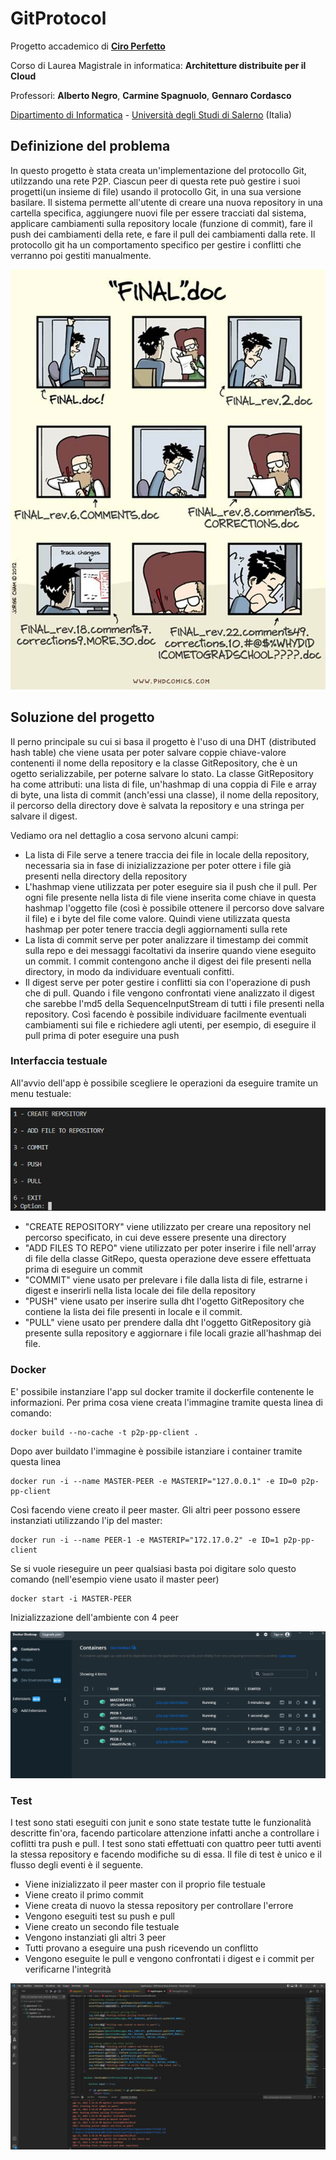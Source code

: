 # GitProtocol

Progetto accademico di [**Ciro Perfetto**](https://github.com/ciroperf)

Corso di Laurea Magistrale in informatica: **Architetture distribuite per il Cloud**

Professori: **Alberto Negro**, **Carmine Spagnuolo**, **Gennaro Cordasco**

[Dipartimento di Informatica](http://www.di.unisa.it) - [Università degli Studi di Salerno](https://www.unisa.it/) (Italia)

## Definizione del problema

In questo progetto è stata creata un'implementazione del protocollo Git, utilzzando una rete P2P. Ciascun peer di questa rete può gestire i suoi progetti(un insieme di file) usando il protocollo Git, in una sua versione basilare. Il sistema permette all'utente di creare una nuova repository in una cartella specifica, aggiungere nuovi file per essere tracciati dal sistema, applicare cambiamenti sulla repository locale (funzione di commit), fare il push dei cambiamenti della rete, e fare il pull dei cambiamenti dalla rete. Il protocollo git ha un comportamento specifico per gestire i conflitti che verranno poi gestiti manualmente.

![](images/picture1.png)

## Soluzione del progetto

Il perno principale su cui si basa il progetto è l'uso di una DHT (distributed hash table) che viene usata per poter salvare coppie chiave-valore contenenti il nome della repository e la classe GitRepository, che è un ogetto serializzabile, per poterne salvare lo stato.
La classe GitRepository ha come attributi: una lista di file, un'hashmap di una coppia di File e array di byte, una lista di commit (anch'essi una classe), il nome della repository, il percorso della directory dove è salvata la repository e una stringa per salvare il digest.

Vediamo ora nel dettaglio a cosa servono alcuni campi:

- La lista di File serve a tenere traccia dei file in locale della repository, necessaria sia in fase di inizializzazione per poter ottere i file già presenti nella directory della repository
- L'hashmap viene utilizzata per poter eseguire sia il push che il pull. Per ogni file presente nella lista di file viene inserita come chiave in questa hashmap l'oggetto file (così è possibile ottenere il percorso dove salvare il file) e i byte del file come valore. Quindi viene utilizzata questa hashmap per poter tenere traccia degli aggiornamenti sulla rete
- La lista di commit serve per poter analizzare il timestamp dei commit sulla repo e dei messaggi facoltativi da inserire quando viene eseguito un commit. I commit contengono anche il digest dei file presenti nella directory, in modo da individuare eventuali confitti.
- Il digest serve per poter gestire i conflitti sia con l'operazione di push che di pull. Quando i file vengono confrontati viene analizzato il digest che sarebbe l'md5 della SequenceInputStream di tutti i file presenti nella repository. Così facendo è possibile individuare facilmente eventuali cambiamenti sui file e richiedere agli utenti, per esempio, di eseguire il pull prima di poter eseguire una push

### Interfaccia testuale

All'avvio dell'app è possibile scegliere le operazioni da eseguire tramite un menu testuale:

![](images/picture2.png)

- "CREATE REPOSITORY" viene utilizzato per creare una repository nel percorso specificato, in cui deve essere presente una directory
- "ADD FILES TO REPO" viene utilizzato per poter inserire i file nell'array di file della classe GitRepo, questa operazione deve essere effettuata prima di eseguire un commit
- "COMMIT" viene usato per prelevare i file dalla lista di file, estrarne i digest e inserirli nella lista locale dei file della repository
- "PUSH" viene usato per inserire sulla dht l'ogetto GitRepository che contiene la lista dei file presenti in locale e il commit. 
- "PULL" viene usato per prendere dalla dht l'oggetto GitRepository già presente sulla repository e aggiornare i file locali grazie all'hashmap dei file.

### Docker

E' possibile instanziare l'app sul docker tramite il dockerfile contenente le informazioni.
Per prima cosa viene creata l'immagine tramite questa linea di comando:

```
docker build --no-cache -t p2p-pp-client .
```

Dopo aver buildato l'immagine è possibile istanziare i container tramite questa linea

```
docker run -i --name MASTER-PEER -e MASTERIP="127.0.0.1" -e ID=0 p2p-pp-client
```

Così facendo viene creato il peer master. Gli altri peer possono essere instanziati utilizzando l'ip del master:

```
docker run -i --name PEER-1 -e MASTERIP="172.17.0.2" -e ID=1 p2p-pp-client    
```

Se si vuole rieseguire un peer qualsiasi basta poi digitare solo questo comando (nell'esempio viene usato il master peer)

```
docker start -i MASTER-PEER    
```

Inizializzazione dell'ambiente con 4 peer

![](images/picture3.png)

### Test

I test sono stati eseguiti con junit e sono state testate tutte le funzionalità descritte fin'ora, facendo particolare attenzione infatti anche a controllare i coflitti tra push e pull. I test sono stati effettuati con quattro peer tutti aventi la stessa repository e facendo modifiche su di essa.
Il file di test è unico e il flusso degli eventi è il seguente.

- Viene inizializzato il peer master con il proprio file testuale
- Viene creato il primo commit
- Viene creata di nuovo la stessa repository per controllare l'errore
- Vengono eseguiti test su push e pull
- Viene creato un secondo file testuale
- Vengono instanziati gli altri 3 peer
- Tutti provano a eseguire una push ricevendo un conflitto
- Vengono eseguite le pull e vengono confrontati i digest e i commit per verificarne l'integrità


![](images/picture4.png)

